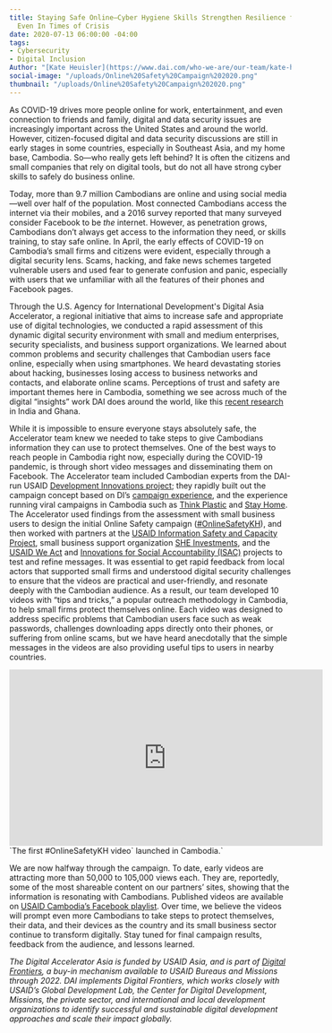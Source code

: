```yaml
---
title: Staying Safe Online—Cyber Hygiene Skills Strengthen Resilience for Small Business,
  Even In Times of Crisis
date: 2020-07-13 06:00:00 -04:00
tags:
- Cybersecurity
- Digital Inclusion
Author: "[Kate Heuisler](https://www.dai.com/who-we-are/our-team/kate-heuisler)"
social-image: "/uploads/Online%20Safety%20Campaign%202020.png"
thumbnail: "/uploads/Online%20Safety%20Campaign%202020.png"
---
```


As COVID-19 drives more people online for work, entertainment, and even connection to friends and family, digital and data security issues are increasingly important across the United States and around the world. However, citizen-focused digital and data security discussions are still in early stages in some countries, especially in Southeast Asia, and my home base, Cambodia. So—who really gets left behind? It is often the citizens and small companies that rely on digital tools, but do not all have strong cyber skills to safely do business online.

<!--more-->

Today, more than 9.7 million Cambodians are online and using social media—well over half of the population. Most connected Cambodians access the internet via their mobiles, and a 2016 survey reported that many surveyed consider Facebook to be *the* internet. However, as penetration grows, Cambodians don’t always get access to the information they need, or skills training, to stay safe online. In April, the early effects of COVID-19 on Cambodia’s small firms and citizens were evident, especially through a digital security lens. Scams, hacking, and fake news schemes targeted vulnerable users and used fear to generate confusion and panic, especially with users that we unfamiliar with all the features of their phones and Facebook pages.

Through the U.S. Agency for International Development's Digital Asia Accelerator, a regional initiative that aims to increase safe and appropriate use of digital technologies, we conducted a rapid assessment of this dynamic digital security environment with small and medium enterprises, security specialists, and business support organizations. We learned about common problems and security challenges that Cambodian users face online, especially when using smartphones. We heard devastating stories about hacking, businesses losing access to business networks and contacts, and elaborate online scams. Perceptions of trust and safety are important themes here in Cambodia, something we see across much of the digital “insights” work DAI does around the world, like this [recent research](https://dai-global-digital.com/what-are-user-perceptions-of-internet-trust-and-privacy-in-india-and-ghana.html) in India and Ghana.

While it is impossible to ensure everyone stays absolutely safe, the Accelerator team knew we needed to take steps to give Cambodians information they can use to protect themselves. One of the best ways to reach people in Cambodia right now, especially during the COVID-19 pandemic, is through short video messages and disseminating them on Facebook. The Accelerator team included Cambodian experts from the DAI-run USAID [Development Innovations project](https://www.dai.com/our-work/projects/cambodia-development-innovations); they rapidly built out the campaign concept based on DI’s [campaign experience](https://dai-global-digital.com/using-social-media-to-build-community-and-advance-your-projects-goals-tips-and-tricks-from-development-innovations.html), and the experience running viral campaigns in Cambodia such as [Think Plastic](https://www.facebook.com/ThinkPlasticNow/) and [Stay Home](https://www.facebook.com/stayhome11/). The Accelerator used findings from the assessment with small business users to design the initial Online Safety campaign ([#OnlineSafetyKH](https://www.facebook.com/hashtag/onlinesafetykh/?__epa__=SEARCH_BOX&__tsid__=0.6503536304861948&__eps__=%2Fhome.php%3Atopnews&__eep__=4)), and then worked with partners at the [USAID Information Safety and Capacity Project](https://www.usaid.gov/what-we-do/democracy-human-rights-and-governance/supporting-vibrant-civil-society-independent-media#:\~:text=The%20Information%20Safety%20and%20Capacity,Advancing%20Integrity%20in%20Media%20programs), small business support organization [SHE Investments](https://www.sheinvestments.com/), and the [USAID We Act](https://www.pactworld.org/library/brochure-we-act-project) and [Innovations for Social Accountability (ISAC)](https://opendevelopmentcambodia.net/innovations-for-social-accountability-in-cambodia-isac/) projects to test and refine messages. It was essential to get rapid feedback from local actors that supported small firms and understood digital security challenges to ensure that the videos are practical and user-friendly, and resonate deeply with the Cambodian audience. As a result, our team developed 10 videos with “tips and tricks,” a popular outreach methodology in Cambodia, to help small firms protect themselves online. Each video was designed to address specific problems that Cambodian users face such as weak passwords, challenges downloading apps directly onto their phones, or suffering from online scams, but we have heard anecdotally that the simple messages in the videos are also providing useful tips to users in nearby countries.

<iframe width="560" height="315" src="https://www.youtube.com/embed/8za3HoemUzU" frameborder="0" allow="accelerometer; autoplay; encrypted-media; gyroscope; picture-in-picture" allowfullscreen></iframe>
`The first #OnlineSafetyKH video` launched in Cambodia.`

We are now halfway through the campaign. To date, early videos are attracting more than 50,000 to 105,000 views each. They are, reportedly, some of the most shareable content on our partners’ sites, showing that the information is resonating with Cambodians. Published videos are available on [USAID Cambodia’s Facebook playlist](https://www.facebook.com/USAIDCambodia/playlist/1220181051657840/). Over time, we believe the videos will prompt even more Cambodians to take steps to protect themselves, their data, and their devices as the country and its small business sector continue to transform digitally. Stay tuned for final campaign results, feedback from the audience, and lessons learned.

*The Digital Accelerator Asia is funded by USAID Asia, and is part of [Digital Frontiers](https://www.dai.com/our-work/projects/worldwide-digital-frontiers-df), a buy-in mechanism available to USAID Bureaus and Missions through 2022. DAI implements Digital Frontiers, which works closely with USAID’s Global Development Lab, the Center for Digital Development, Missions, the private sector, and international and local development organizations to identify successful and sustainable digital development approaches and scale their impact globally.*